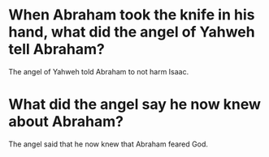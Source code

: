 # When Abraham took the knife in his hand, what did the angel of Yahweh tell Abraham?

The angel of Yahweh told Abraham to not harm Isaac.

# What did the angel say he now knew about Abraham?

The angel said that he now knew that Abraham feared God.
